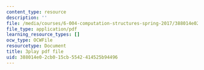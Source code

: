 ```yaml
---
content_type: resource
description: ''
file: /media/courses/6-004-computation-structures-spring-2017/388014e02cb015cb5542414525b94496_781P9Ixmi0g.pdf
file_type: application/pdf
learning_resource_types: []
ocw_type: OCWFile
resourcetype: Document
title: 3play pdf file
uid: 388014e0-2cb0-15cb-5542-414525b94496
---
```

